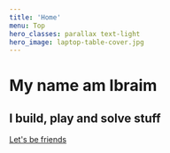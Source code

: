 ```yaml
---
title: 'Home'
menu: Top
hero_classes: parallax text-light
hero_image: laptop-table-cover.jpg
---
```


# My name am Ibraim
## I build, play and solve stuff

[Let's be friends](https://learn.getgrav.org?classes=btn,btn-primary,btn-lg&target=_blank)





